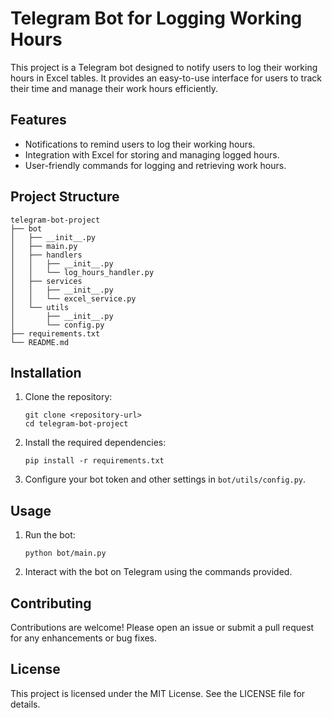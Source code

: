 # Telegram Bot for Logging Working Hours

This project is a Telegram bot designed to notify users to log their working hours in Excel tables. It provides an easy-to-use interface for users to track their time and manage their work hours efficiently.

## Features

- Notifications to remind users to log their working hours.
- Integration with Excel for storing and managing logged hours.
- User-friendly commands for logging and retrieving work hours.

## Project Structure

```
telegram-bot-project
├── bot
│   ├── __init__.py
│   ├── main.py
│   ├── handlers
│   │   ├── __init__.py
│   │   └── log_hours_handler.py
│   ├── services
│   │   ├── __init__.py
│   │   └── excel_service.py
│   └── utils
│       ├── __init__.py
│       └── config.py
├── requirements.txt
└── README.md
```

## Installation

1. Clone the repository:
   ```
   git clone <repository-url>
   cd telegram-bot-project
   ```

2. Install the required dependencies:
   ```
   pip install -r requirements.txt
   ```

3. Configure your bot token and other settings in `bot/utils/config.py`.

## Usage

1. Run the bot:
   ```
   python bot/main.py
   ```

2. Interact with the bot on Telegram using the commands provided.

## Contributing

Contributions are welcome! Please open an issue or submit a pull request for any enhancements or bug fixes.

## License

This project is licensed under the MIT License. See the LICENSE file for details.